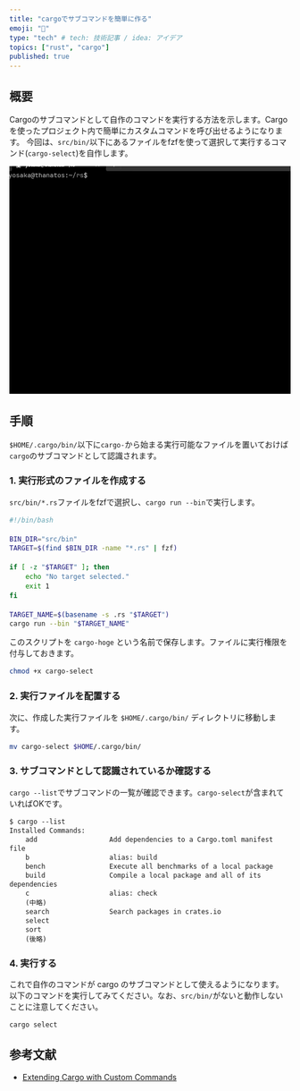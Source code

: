 ```yaml
---
title: "cargoでサブコマンドを簡単に作る"
emoji: "💭"
type: "tech" # tech: 技術記事 / idea: アイデア
topics: ["rust", "cargo"]
published: true
---
```


## 概要

Cargoのサブコマンドとして自作のコマンドを実行する方法を示します。Cargoを使ったプロジェクト内で簡単にカスタムコマンドを呼び出せるようになります。
今回は、`src/bin/`以下にあるファイルをfzfを使って選択して実行するコマンド(`cargo-select`)を自作します。

![img](/images/cargo-select.gif)

## 手順

`$HOME/.cargo/bin/`以下に`cargo-`から始まる実行可能なファイルを置いておけば`cargo`のサブコマンドとして認識されます。

### 1. 実行形式のファイルを作成する

`src/bin/*.rs`ファイルをfzfで選択し、`cargo run --bin`で実行します。

```sh
#!/bin/bash

BIN_DIR="src/bin"
TARGET=$(find $BIN_DIR -name "*.rs" | fzf)

if [ -z "$TARGET" ]; then
	echo "No target selected."
	exit 1
fi

TARGET_NAME=$(basename -s .rs "$TARGET")
cargo run --bin "$TARGET_NAME"
```

このスクリプトを `cargo-hoge` という名前で保存します。ファイルに実行権限を付与しておきます。

```sh
chmod +x cargo-select
```

### 2. 実行ファイルを配置する

次に、作成した実行ファイルを `$HOME/.cargo/bin/` ディレクトリに移動します。

```sh
mv cargo-select $HOME/.cargo/bin/
```

### 3. サブコマンドとして認識されているか確認する

`cargo --list`でサブコマンドの一覧が確認できます。`cargo-select`が含まれていればOKです。

```
$ cargo --list
Installed Commands:
    add                  Add dependencies to a Cargo.toml manifest file
    b                    alias: build
    bench                Execute all benchmarks of a local package
    build                Compile a local package and all of its dependencies
    c                    alias: check
    (中略)
    search               Search packages in crates.io
    select
    sort
    (後略)
```

### 4. 実行する

これで自作のコマンドが cargo のサブコマンドとして使えるようになります。以下のコマンドを実行してみてください。なお、`src/bin/`がないと動作しないことに注意してください。

```sh
cargo select
```

## 参考文献

- [Extending Cargo with Custom Commands](https://doc.rust-lang.org/book/ch14-05-extending-cargo.html)

